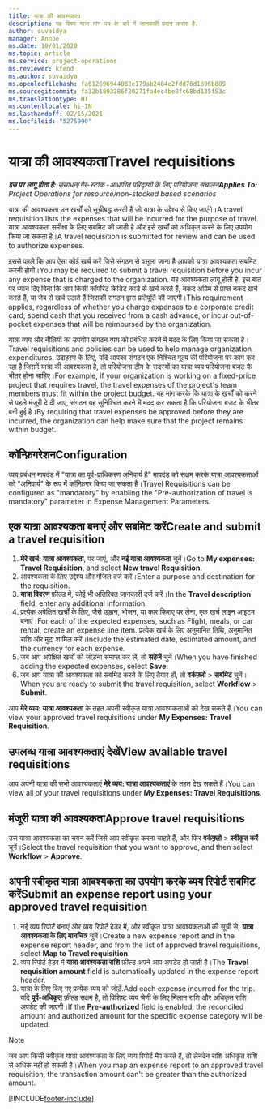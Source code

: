 ```yaml
---
title: यात्रा की आवश्यकता
description: यह विषय यात्रा मांग-पत्र के बारे में जानकारी प्रदान करता है.
author: suvaidya
manager: Annbe
ms.date: 10/01/2020
ms.topic: article
ms.service: project-operations
ms.reviewer: kfend
ms.author: suvaidya
ms.openlocfilehash: fa612696944082e179ab2484e2fdd76d1696b889
ms.sourcegitcommit: fa32b1893286f20271fa4ec4be8fc68bd135f53c
ms.translationtype: HT
ms.contentlocale: hi-IN
ms.lasthandoff: 02/15/2021
ms.locfileid: "5275990"
---
```

# <a name="travel-requisitions"></a><span data-ttu-id="45b55-103">यात्रा की आवश्यकता</span><span class="sxs-lookup"><span data-stu-id="45b55-103">Travel requisitions</span></span>

<span data-ttu-id="45b55-104">_**इस पर लागू होता है:** संसाधन/गैर-स्टॉक -आधारित परिदृश्यों के लिए परियोजना संचालन_</span><span class="sxs-lookup"><span data-stu-id="45b55-104">_**Applies To:** Project Operations for resource/non-stocked based scenarios_</span></span>

<span data-ttu-id="45b55-105">यात्रा की आवश्यकता उन खर्चों को सूचीबद्ध करती है जो यात्रा के उद्देश्य से किए जाएंगे।</span><span class="sxs-lookup"><span data-stu-id="45b55-105">A travel requisition lists the expenses that will be incurred for the purpose of travel.</span></span> <span data-ttu-id="45b55-106">यात्रा आवश्यकता समीक्षा के लिए सबमिट की जाती है और इसे खर्चों को अधिकृत करने के लिए उपयोग किया जा सकता है।</span><span class="sxs-lookup"><span data-stu-id="45b55-106">A travel requisition is submitted for review and can be used to authorize expenses.</span></span>

<span data-ttu-id="45b55-107">इससे पहले कि आप ऐसा कोई खर्च करें जिसे संगठन से वसूला जाना है आपको यात्रा आवश्यकता सबमिट करनी होगी।</span><span class="sxs-lookup"><span data-stu-id="45b55-107">You may be required to submit a travel requisition before you incur any expense that is charged to the organization.</span></span> <span data-ttu-id="45b55-108">यह आवश्यकता लागू होती है, इस बात पर ध्यान दिए बिना कि आप किसी कॉर्पोरेट क्रेडिट कार्ड से खर्च करते हैं, नकद अग्रिम से प्राप्त नकद खर्च करते हैं, या जेब से खर्च उठाते हैं जिसकी संगठन द्वारा प्रतिपूर्ति की जाएगी।</span><span class="sxs-lookup"><span data-stu-id="45b55-108">This requirement applies, regardless of whether you charge expenses to a corporate credit card, spend cash that you received from a cash advance, or incur out-of-pocket expenses that will be reimbursed by the organization.</span></span>

<span data-ttu-id="45b55-109">यात्रा व्यय और नीतियों का उपयोग संगठन व्यय को प्रबंधित करने में मदद के लिए किया जा सकता है।</span><span class="sxs-lookup"><span data-stu-id="45b55-109">Travel requisitions and policies can be used to help manage organization expenditures.</span></span> <span data-ttu-id="45b55-110">उदाहरण के लिए, यदि आपका संगठन एक निश्चित मूल्य की परियोजना पर काम कर रहा है जिसमें यात्रा की आवश्यकता है, तो परियोजना टीम के सदस्यों का यात्रा व्यय परियोजना बजट के भीतर होना चाहिए।</span><span class="sxs-lookup"><span data-stu-id="45b55-110">For example, if your organization is working on a fixed-price project that requires travel, the travel expenses of the project's team members must fit within the project budget.</span></span> <span data-ttu-id="45b55-111">यह मांग करके कि यात्रा के खर्चों को करने से पहले मंजूरी दे दी जाए, संगठन यह सुनिश्चित करने में मदद कर सकता है कि परियोजना बजट के भीतर बनी हुई है।</span><span class="sxs-lookup"><span data-stu-id="45b55-111">By requiring that travel expenses be approved before they are incurred, the organization can help make sure that the project remains within budget.</span></span>

## <a name="configuration"></a><span data-ttu-id="45b55-112">कॉन्फ़िगरेशन</span><span class="sxs-lookup"><span data-stu-id="45b55-112">Configuration</span></span> 

<span data-ttu-id="45b55-113">व्यय प्रबंधन मापदंड में "यात्रा का पूर्व-प्राधिकरण अनिवार्य है" मापदंड को सक्षम करके यात्रा आवश्यकताओं को "अनिवार्य" के रूप में कॉन्फ़िगर किया जा सकता है।</span><span class="sxs-lookup"><span data-stu-id="45b55-113">Travel Requisitions can be configured as "mandatory" by enabling the "Pre-authorization of travel is mandatory" parameter in Expense Management Parameters.</span></span> 

## <a name="create-and-submit-a-travel-requisition"></a><span data-ttu-id="45b55-114">एक यात्रा आवश्यकता बनाएं और सबमिट करें</span><span class="sxs-lookup"><span data-stu-id="45b55-114">Create and submit a travel requisition</span></span>

1. <span data-ttu-id="45b55-115">**मेरे खर्च: यात्रा आवश्यकता**, पर जाएं, और **नई यात्रा आवश्यकता** चुनें।</span><span class="sxs-lookup"><span data-stu-id="45b55-115">Go to **My expenses: Travel Requisition**, and select **New travel Requisition**.</span></span>
2. <span data-ttu-id="45b55-116">आवश्यकता के लिए उद्देश्य और मंजिल दर्ज करें।</span><span class="sxs-lookup"><span data-stu-id="45b55-116">Enter a purpose and destination for the requisition.</span></span>
3. <span data-ttu-id="45b55-117">**यात्रा विवरण** फ़ील्ड में, कोई भी अतिरिक्त जानकारी दर्ज करें।</span><span class="sxs-lookup"><span data-stu-id="45b55-117">In the  **Travel description** field, enter any additional information.</span></span> 
4. <span data-ttu-id="45b55-118">प्रत्येक अपेक्षित खर्चों के लिए, जैसे उड़ान, भोजन, या कार किराए पर लेना, एक खर्च लाइन आइटम बनाएं।</span><span class="sxs-lookup"><span data-stu-id="45b55-118">For each of the expected expenses, such as Flight, meals, or car rental, create an expense line item.</span></span> <span data-ttu-id="45b55-119">प्रत्येक खर्च के लिए अनुमानित तिथि, अनुमानित राशि और मुद्रा शामिल करें।</span><span class="sxs-lookup"><span data-stu-id="45b55-119">Include the estimated date, estimated amount, and the currency for each expense.</span></span> 
5. <span data-ttu-id="45b55-120">जब आप अपेक्षित खर्चों को जोड़ना समाप्त कर लें, तो **सहेजें** चुनें।</span><span class="sxs-lookup"><span data-stu-id="45b55-120">When you have finished adding the expected expenses, select **Save**.</span></span>
6. <span data-ttu-id="45b55-121">जब आप यात्रा की आवश्यकता को सबमिट करने के लिए तैयार हों, तो **वर्कफ़्लो** > **सबमिट** चुनें।</span><span class="sxs-lookup"><span data-stu-id="45b55-121">When you are ready to submit the travel requisition, select **Workflow** > **Submit**.</span></span>

<span data-ttu-id="45b55-122">आप **मेरे व्यय: यात्रा आवश्यकता** के तहत अपनी स्वीकृत यात्रा आवश्यकताओं को देख सकते हैं।</span><span class="sxs-lookup"><span data-stu-id="45b55-122">You can view your approved travel requisitions under **My Expenses: Travel Requisition**.</span></span> 

## <a name="view-available-travel-requisitions"></a><span data-ttu-id="45b55-123">उपलब्ध यात्रा आवश्यकताएं देखें</span><span class="sxs-lookup"><span data-stu-id="45b55-123">View available travel requisitions</span></span>

<span data-ttu-id="45b55-124">आप अपनी यात्रा की सभी आवश्यकताएं **मेरे व्यय: यात्रा आवश्यकताएं** के तहत देख सकते हैं।</span><span class="sxs-lookup"><span data-stu-id="45b55-124">You can view all of your travel requisitions under **My Expenses: Travel Requisitions**.</span></span>

## <a name="approve-travel-requisitions"></a><span data-ttu-id="45b55-125">मंजूरी यात्रा की आवश्यकता</span><span class="sxs-lookup"><span data-stu-id="45b55-125">Approve travel requisitions</span></span>

<span data-ttu-id="45b55-126">उस यात्रा आवश्यकता का चयन करें जिसे आप स्वीकृत करना चाहते हैं, और फिर **वर्कफ़्लो** > **स्वीकृत करें** चुनें।</span><span class="sxs-lookup"><span data-stu-id="45b55-126">Select the travel requisition that you want to approve, and then select **Workflow** > **Approve**.</span></span>  

## <a name="submit-an-expense-report-using-your-approved-travel-requisition"></a><span data-ttu-id="45b55-127">अपनी स्वीकृत यात्रा आवश्यकता का उपयोग करके व्यय रिपोर्ट सबमिट करें</span><span class="sxs-lookup"><span data-stu-id="45b55-127">Submit an expense report using your approved travel requisition</span></span>

1. <span data-ttu-id="45b55-128">नई व्यय रिपोर्ट बनाएं और व्यय रिपोर्ट हेडर में, और स्वीकृत यात्रा आवश्यकताओं की सूची से, **यात्रा आवश्यकता के लिए मानचित्र** चुनें।</span><span class="sxs-lookup"><span data-stu-id="45b55-128">Create a new expense report and in the expense report header, and from the list of approved travel requisitions, select **Map to Travel requisition**.</span></span>
2. <span data-ttu-id="45b55-129">व्यय रिपोर्ट हेडर में **यात्रा आवश्यकता राशि** फ़ील्ड अपने आप अपडेट हो जाती है।</span><span class="sxs-lookup"><span data-stu-id="45b55-129">The **Travel requisition amount** field is automatically updated in the expense report header.</span></span>
3. <span data-ttu-id="45b55-130">यात्रा के लिए किए गए प्रत्येक व्यय को जोड़ें.</span><span class="sxs-lookup"><span data-stu-id="45b55-130">Add each expense incurred for the trip.</span></span> <span data-ttu-id="45b55-131">यदि **पूर्व-अधिकृत** फ़ील्ड सक्षम है, तो विशिष्ट व्यय श्रेणी के लिए मिलान राशि और अधिकृत राशि अपडेट की जाएगी।</span><span class="sxs-lookup"><span data-stu-id="45b55-131">If the **Pre-authorized** field is enabled, the reconciled amount and authorized amount for the specific expense category will be updated.</span></span>

> [!NOTE]
> <span data-ttu-id="45b55-132">जब आप किसी स्वीकृत यात्रा आवश्यकता के लिए व्यय रिपोर्ट मैप करते हैं, तो लेनदेन राशि अधिकृत राशि से अधिक नहीं हो सकती है।</span><span class="sxs-lookup"><span data-stu-id="45b55-132">When you map an expense report to an approved travel requisition, the transaction amount can't be greater than the authorized amount.</span></span> 


[!INCLUDE[footer-include](../includes/footer-banner.md)]